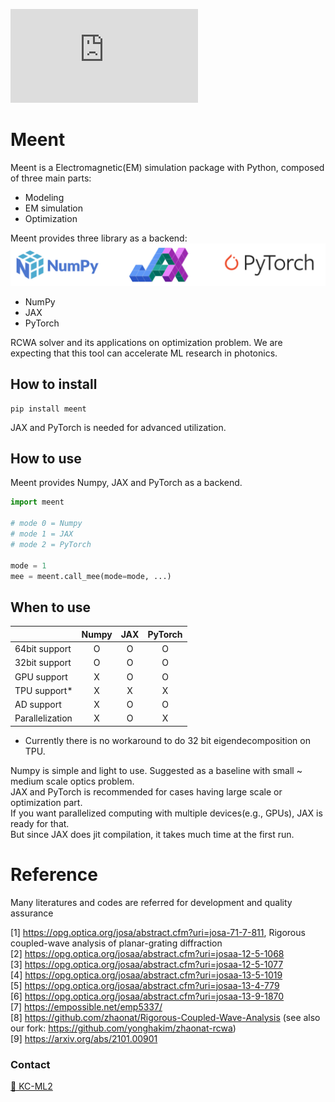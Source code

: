 [![GitHub license](https://badgen.net/github/license/Naereen/Strapdown.js)](https://github.com/Naereen/StrapDown.js/blob/master/LICENSE)

# Meent

Meent is a Electromagnetic(EM) simulation package with Python, composed of three main parts:
* Modeling
* EM simulation
* Optimization


Meent provides three library as a backend:  
![alt text](images/picture1.png "Title")

* NumPy
* JAX
* PyTorch



RCWA solver and its applications on optimization problem. 
We are expecting that this tool can accelerate ML research in photonics.

## How to install
```shell
pip install meent
```

JAX and PyTorch is needed for advanced utilization.

## How to use

Meent provides Numpy, JAX and PyTorch as a backend.

```python
import meent

# mode 0 = Numpy
# mode 1 = JAX
# mode 2 = PyTorch

mode = 1
mee = meent.call_mee(mode=mode, ...)
```


## When to use

|                 | Numpy | JAX | PyTorch |
| --------------- | :---: | :-: | :-----: |
| 64bit support   |   O   |  O  |    O    |
| 32bit support   |   O   |  O  |    O    |
| GPU support     |   X   |  O  |    O    |
| TPU support*    |   X   |  X  |    X    |
| AD support      |   X   |  O  |    O    |
| Parallelization |   X   |  O  |    X    |

* Currently there is no workaround to do 32 bit eigendecomposition on TPU.

Numpy is simple and light to use. Suggested as a baseline with small ~ medium scale optics problem.  
JAX and PyTorch is recommended for cases having large scale or optimization part.  
If you want parallelized computing with multiple devices(e.g., GPUs), JAX is ready for that.  
But since JAX does jit compilation, it takes much time at the first run.

# Reference

Many literatures and codes are referred for development and quality assurance

[1] https://opg.optica.org/josa/abstract.cfm?uri=josa-71-7-811, Rigorous coupled-wave analysis of planar-grating diffraction \
[2] https://opg.optica.org/josaa/abstract.cfm?uri=josaa-12-5-1068 \
[3] https://opg.optica.org/josaa/abstract.cfm?uri=josaa-12-5-1077 \
[4] https://opg.optica.org/josaa/abstract.cfm?uri=josaa-13-5-1019 \
[5] https://opg.optica.org/josaa/abstract.cfm?uri=josaa-13-4-779 \
[6] https://opg.optica.org/josaa/abstract.cfm?uri=josaa-13-9-1870 \
[7] https://empossible.net/emp5337/ \
[8] https://github.com/zhaonat/Rigorous-Coupled-Wave-Analysis (see also our fork: https://github.com/yonghakim/zhaonat-rcwa) \
[9] https://arxiv.org/abs/2101.00901

### Contact

[📩 KC-ML2](mailto:contact@kc-ml2.com)

